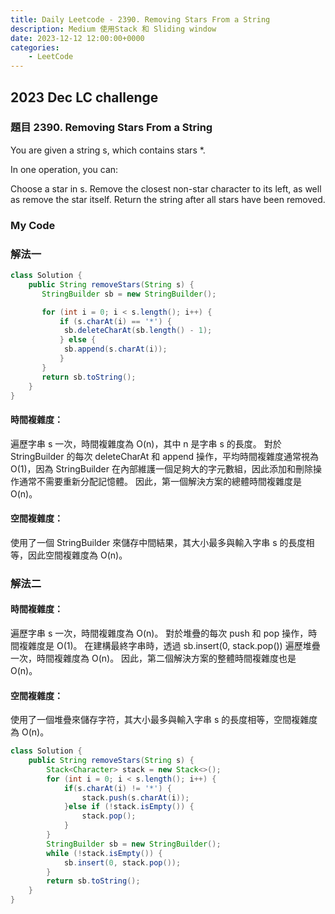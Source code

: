 ```yaml
---
title: Daily Leetcode - 2390. Removing Stars From a String
description: Medium 使用Stack 和 Sliding window
date: 2023-12-12 12:00:00+0000
categories:
    - LeetCode
---
```


##  2023 Dec LC challenge


### 題目 2390. Removing Stars From a String

You are given a string s, which contains stars *.

In one operation, you can:

Choose a star in s.
Remove the closest non-star character to its left, as well as remove the star itself.
Return the string after all stars have been removed.


### My Code

### 解法一

```java
class Solution {
    public String removeStars(String s) {
       StringBuilder sb = new StringBuilder();

       for (int i = 0; i < s.length(); i++) {
           if (s.charAt(i) == '*') {
            sb.deleteCharAt(sb.length() - 1);
           } else {
            sb.append(s.charAt(i));
           }
       } 
       return sb.toString();
    }
}
```

#### 時間複雜度：
遍歷字串 s 一次，時間複雜度為 O(n)，其中 n 是字串 s 的長度。
對於 StringBuilder 的每次 deleteCharAt 和 append 操作，平均時間複雜度通常視為 O(1)，因為 StringBuilder 在內部維護一個足夠大的字元數組，因此添加和刪除操作通常不需要重新分配記憶體。
因此，第一個解決方案的總體時間複雜度是 O(n)。

#### 空間複雜度：
使用了一個 StringBuilder 來儲存中間結果，其大小最多與輸入字串 s 的長度相等，因此空間複雜度為 O(n)。


### 解法二

#### 時間複雜度：
遍歷字串 s 一次，時間複雜度為 O(n)。
對於堆疊的每次 push 和 pop 操作，時間複雜度是 O(1)。
在建構最終字串時，透過 sb.insert(0, stack.pop()) 遍歷堆疊一次，時間複雜度為 O(n)。
因此，第二個解決方案的整體時間複雜度也是 O(n)。

#### 空間複雜度：
使用了一個堆疊來儲存字符，其大小最多與輸入字串 s 的長度相等，空間複雜度為 O(n)。
```java
class Solution {
    public String removeStars(String s) {
        Stack<Character> stack = new Stack<>();
        for (int i = 0; i < s.length(); i++) {
            if(s.charAt(i) != '*') {
                stack.push(s.charAt(i));
            }else if (!stack.isEmpty()) {
                stack.pop();
            }
        }
        StringBuilder sb = new StringBuilder();
        while (!stack.isEmpty()) {
            sb.insert(0, stack.pop());
        }
        return sb.toString();
    }
}
```